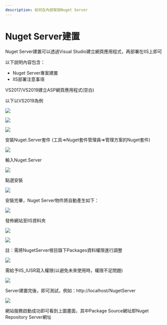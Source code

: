 ```yaml
---
description: 如何在內部架設Nuget Server
---
```


# Nuget Server建置

Nuget Server建置可以透過Visual Studio建立網頁應用程式，再部署在IIS上即可

以下說明內容包含：

* Nuget Server專案建置
* IIS部署注意事項

VS2017/VS2019建立ASP網頁應用程式\(空白\)

以下以VS2019為例

![](../../.gitbook/assets/image%20%2876%29.png)

![](../../.gitbook/assets/image%20%28493%29.png)

![](../../.gitbook/assets/image%20%28326%29.png)

安裝Nuget.Server套件 \(工具=&gt;Nuget套件管理員=&gt;管理方案的Nuget套件\)

![](../../.gitbook/assets/image%20%28374%29.png)

輸入Nuget.Server

![](../../.gitbook/assets/image%20%28304%29.png)

點選安裝

![](../../.gitbook/assets/image%20%28457%29.png)

安裝完畢，Nuget Server物件將自動產生如下：

![](../../.gitbook/assets/image%20%28211%29.png)

發佈網站至IIS資料夾

![](../../.gitbook/assets/image%20%2880%29.png)

![](../../.gitbook/assets/image%20%28467%29.png)

註：需將NugetServer根目錄下Packages資料權限進行調整

![](../../.gitbook/assets/image%20%28130%29.png)

需給予IIS\_IUSR寫入權限\(以避免未來使用時，權限不足問題\)

![](../../.gitbook/assets/image%20%2848%29.png)

Server建置完後，即可測試，例如：http://localhost/NugetServer

![](../../.gitbook/assets/image%20%281%29.png)

網站服務啟動成功即可看到上圖畫面，其中Package Source網址即Nuget Repository Server網址

